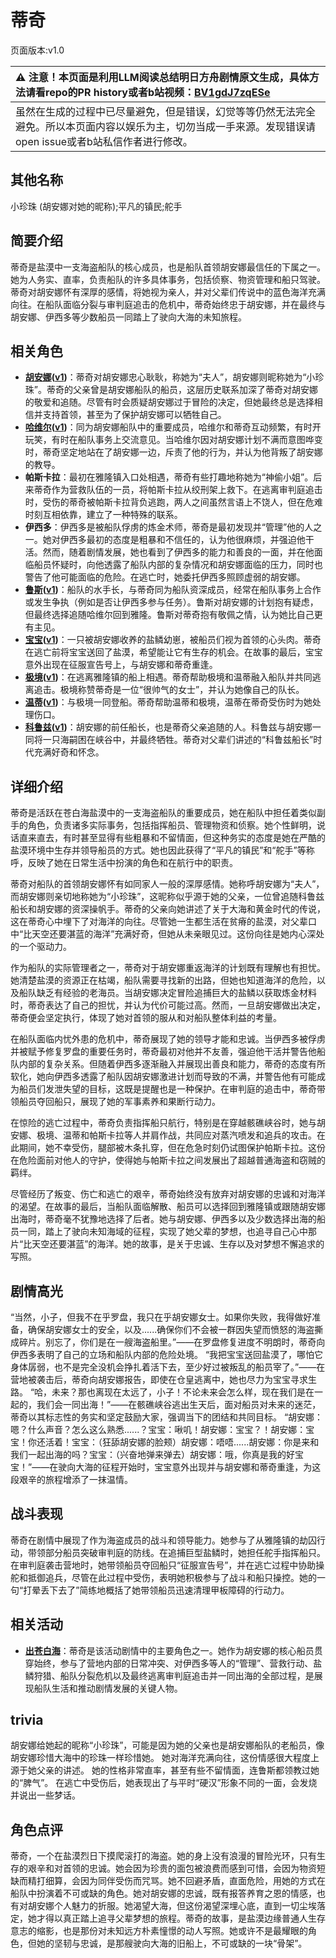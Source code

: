 # 蒂奇
页面版本:v1.0
 

| :warning: 注意！本页面是利用LLM阅读总结明日方舟剧情原文生成，具体方法请看repo的PR history或者b站视频：[BV1gdJ7zqESe](https://www.bilibili.com/video/BV1gdJ7zqESe/)         |
|:----------------------------|
| 虽然在生成的过程中已尽量避免，但是错误，幻觉等等仍然无法完全避免。所以本页面内容以娱乐为主，切勿当成一手来源。发现错误请open issue或者b站私信作者进行修改。|



## 其他名称
小珍珠 (胡安娜对她的昵称);平凡的镇民;舵手
## 简要介绍
蒂奇是盐漠中一支海盗船队的核心成员，也是船队首领胡安娜最信任的下属之一。她为人务实、直率，负责船队的许多具体事务，包括侦察、物资管理和船只驾驶。蒂奇对胡安娜怀有深厚的感情，将她视为亲人，并对父辈们传说中的蓝色海洋充满向往。在船队面临分裂与审判庭追击的危机中，蒂奇始终忠于胡安娜，并在最终与胡安娜、伊西多等少数船员一同踏上了驶向大海的未知旅程。
## 相关角色
-   **[胡安娜](../char_v3/extended_char_hu_an_na.md)([v1](extended_char_hu_an_na.md))**：蒂奇对胡安娜忠心耿耿，称她为“夫人”，胡安娜则昵称她为“小珍珠”。蒂奇的父亲曾是胡安娜船队的船员，这层历史联系加深了蒂奇对胡安娜的敬爱和追随。尽管有时会质疑胡安娜过于冒险的决定，但她最终总是选择相信并支持首领，甚至为了保护胡安娜可以牺牲自己。
-   **[哈维尔](../char_v3/extended_char_ha_wei_er.md)([v1](extended_char_ha_wei_er.md))**：同为胡安娜船队中的重要成员，哈维尔和蒂奇互动频繁，有时开玩笑，有时在船队事务上交流意见。当哈维尔因对胡安娜计划不满而意图哗变时，蒂奇坚定地站在了胡安娜一边，斥责了他的行为，并认为他背叛了胡安娜的教导。
-   **帕斯卡拉**：最初在雅隆镇入口处相遇，蒂奇有些打趣地称她为“神偷小姐”。后来蒂奇作为营救队伍的一员，将帕斯卡拉从绞刑架上救下。在逃离审判庭追击时，受伤的蒂奇被帕斯卡拉背负逃跑，两人之间虽然言语上不饶人，但在危难时刻互相依靠，建立了一种特殊的联系。
-   **伊西多**：伊西多是被船队俘虏的炼金术师，蒂奇是最初发现并“管理”他的人之一。她对伊西多最初的态度是粗暴和不信任的，认为他很麻烦，并强迫他干活。然而，随着剧情发展，她也看到了伊西多的能力和善良的一面，并在他面临船员怀疑时，向他透露了船队内部的复杂情况和胡安娜面临的压力，同时也警告了他可能面临的危险。在逃亡时，她委托伊西多照顾虚弱的胡安娜。
-   **[鲁斯](../char_v3/extended_char_lu_si.md)([v1](extended_char_lu_si.md))**：船队的水手长，与蒂奇同为船队资深成员，经常在船队事务上合作或发生争执（例如是否让伊西多参与任务）。鲁斯对胡安娜的计划抱有疑虑，但最终选择追随哈维尔回到雅隆。鲁斯对蒂奇抱有敬佩之情，认为她比自己更有主见。
-   **[宝宝](../char_v3/extended_char_bao_bao.md)([v1](extended_char_bao_bao.md))**：一只被胡安娜收养的盐鳞幼崽，被船员们视为首领的心头肉。蒂奇在逃亡前将宝宝送回了盐漠，希望能让它有生存的机会。在故事的最后，宝宝意外出现在征服宣告号上，与胡安娜和蒂奇重逢。
-   **[极境](../char_v3/char_401_elysm.md)([v1](char_401_elysm.md))**：在逃离雅隆镇的船上相遇。蒂奇帮助极境和温蒂融入船队并共同逃离追击。极境称赞蒂奇是一位“很帅气的女士”，并认为她像自己的队长。
-   **[温蒂](../char_v3/char_400_weedy.md)([v1](char_400_weedy.md))**：与极境一同登船。蒂奇帮助温蒂和极境，温蒂在蒂奇受伤时为她处理伤口。
-   **[科鲁兹](../char_v3/extended_char_ke_lu_zi.md)([v1](extended_char_ke_lu_zi.md))**：胡安娜的前任船长，也是蒂奇父亲追随的人。科鲁兹与胡安娜一同将一只海嗣困在峡谷中，并最终牺牲。蒂奇对父辈们讲述的“科鲁兹船长”时代充满好奇和怀念。
## 详细介绍
蒂奇是活跃在苍白海盐漠中的一支海盗船队的重要成员，她在船队中担任着类似副手的角色，负责诸多实际事务，包括指挥船员、管理物资和侦察。她个性鲜明，说话直来直去，有时甚至显得有些粗暴和不留情面，但这种务实的态度是她在严酷的盐漠环境中生存并领导船员的方式。她也因此获得了“平凡的镇民”和“舵手”等称呼，反映了她在日常生活中扮演的角色和在航行中的职责。

蒂奇对船队的首领胡安娜怀有如同家人一般的深厚感情。她称呼胡安娜为“夫人”，而胡安娜则亲切地称她为“小珍珠”，这昵称似乎源于她的父亲，一位曾追随科鲁兹船长和胡安娜的资深操帆手。蒂奇的父亲向她讲述了关于大海和黄金时代的传说，这在蒂奇心中埋下了对海洋的向往。尽管她一生都生活在贫瘠的盐漠，对父辈口中“比天空还要湛蓝的海洋”充满好奇，但她从未亲眼见过。这份向往是她内心深处的一个驱动力。

作为船队的实际管理者之一，蒂奇对于胡安娜重返海洋的计划既有理解也有担忧。她清楚盐漠的资源正在枯竭，船队需要寻找新的出路，但她也知道海洋的危险，以及船队缺乏有经验的老海员。当胡安娜决定冒险追捕巨大的盐鳞以获取炼金材料时，蒂奇表达了自己的担忧，并认为代价可能过高。然而，一旦胡安娜做出决定，蒂奇便会坚定执行，体现了她对首领的服从和对船队整体利益的考量。

在船队面临内忧外患的危机中，蒂奇展现了她的领导才能和忠诚。当伊西多被俘虏并被赋予修复罗盘的重要任务时，蒂奇最初对他并不友善，强迫他干活并警告他船队内部的复杂关系。但随着伊西多逐渐融入并展现出善良和能力，蒂奇的态度有所软化，她向伊西多透露了船队因胡安娜激进计划而导致的不满，并警告他有可能成为船员们发泄失望的目标，这既是提醒也是一种保护。在审判庭的追击中，蒂奇带领船员夺回船只，展现了她的军事素养和果断行动力。

在惊险的逃亡过程中，蒂奇负责指挥船只航行，特别是在穿越骸礁峡谷时，她与胡安娜、极境、温蒂和帕斯卡拉等人并肩作战，共同应对蒸汽喷发和追兵的攻击。在此期间，她不幸受伤，腿部被木条扎穿，但在危急时刻仍试图保护帕斯卡拉。这份在危险面前对他人的守护，使得她与帕斯卡拉之间发展出了超越普通海盗和窃贼的羁绊。

尽管经历了叛变、伤亡和逃亡的艰辛，蒂奇始终没有放弃对胡安娜的忠诚和对海洋的渴望。在故事的最后，当船队面临解散、船员可以选择回到雅隆镇或跟随胡安娜出海时，蒂奇毫不犹豫地选择了后者。她与胡安娜、伊西多以及少数选择出海的船员一同，踏上了驶向未知海域的征程，实现了她父辈的梦想，也追寻自己心中那片“比天空还要湛蓝”的海洋。她的故事，是关于忠诚、生存以及对梦想不懈追求的写照。
## 剧情高光
“当然，小子，但我不在乎罗盘，我只在乎胡安娜女士。如果你失败，我得做好准备，确保胡安娜女士的安全，以及......确保你们不会被一群因失望而愤怒的海盗撕成碎片。别忘了，你们是在一艘海盗船里。”——在罗盘修复进度不明朗时，蒂奇向伊西多表明了自己的立场和船队内部的危险处境。
“我把宝宝送回盐漠了，哪怕它身体孱弱，也不是完全没机会挣扎着活下去，至少好过被叛乱的船员宰了。”——在营地被袭击后，蒂奇向胡安娜报告，即使在仓皇逃离中，她也尽力为宝宝寻求生路。
“哈，未来？那也离现在太远了，小子！不论未来会怎么样，现在我们是在一起的，我们会一同出海！”——在骸礁峡谷逃出生天后，面对船员对未来的迷茫，蒂奇以其标志性的务实和坚定鼓励大家，强调当下的团结和共同目标。
“胡安娜：嗯？什么声音？怎么这么熟悉......？宝宝：啾叽！胡安娜：宝宝？！胡安娜：宝宝！你还活着！宝宝：（狂舔胡安娜的脸颊）胡安娜：唔唔......胡安娜：你是来和我们一起出海的吗？宝宝：（兴奋地弹来弹去）胡安娜：哦，你真是我的好宝宝！”——在驶向大海的征程开始时，宝宝意外出现并与胡安娜和蒂奇重逢，为这段艰辛的旅程增添了一抹温情。
## 战斗表现
蒂奇在剧情中展现了作为海盗成员的战斗和领导能力。她参与了从雅隆镇的劫囚行动，带领部分船员突破审判庭的防线。在追捕巨型盐鳞时，她担任舵手指挥船只。在审判庭袭击营地时，她带领船员夺回船只“征服宣告号”，并在逃亡过程中协助操舵和抵御追兵，尽管在此过程中受伤，表明她积极参与了战斗和船只操控。她的一句“打晕丢下去了”简练地概括了她带领船员迅速清理甲板障碍的行动力。
## 相关活动
-   **[出苍白海](../stories/act39side.md)**：蒂奇是该活动剧情中的主要角色之一。她作为胡安娜的核心船员贯穿始终，参与了营地内部的日常冲突、对伊西多等人的“管理”、营救行动、盐鳞狩猎、船队分裂危机以及最终逃离审判庭追击并一同出海的全部过程，是展现船队生活和推动剧情发展的关键人物。
## trivia
胡安娜给她起的昵称“小珍珠”，可能是因为她的父亲也是胡安娜船队的老船员，像胡安娜珍惜大海中的珍珠一样珍惜她。
她对海洋充满向往，这份情感很大程度上源于她父亲的讲述。
她的性格非常直率，甚至有些不留情面，连鲁斯都领教过她的“脾气”。
在逃亡中受伤后，她表现出了与平时“硬汉”形象不同的一面，会发烧并说出一些梦话。
## 角色点评
蒂奇，一个在盐漠烈日下摸爬滚打的海盗。她的身上没有浪漫的冒险光环，只有生存的艰辛和对首领的忠诚。她会因为珍贵的面包被浪费而感到可惜，会因为物资短缺而精打细算，会因为同伴受伤而咒骂。她不回避矛盾，直面危险，用她的方式在船队中扮演着不可或缺的角色。她对胡安娜的忠诚，既有报答养育之恩的情感，也有对胡安娜个人魅力的折服。她渴望大海，但这份渴望深埋心底，直到一切尘埃落定，她才得以真正踏上追寻父辈梦想的旅程。蒂奇的故事，是盐漠边缘普通人生存意志的缩影，也是那份对未知远方朴素憧憬的动人写照。她或许不是最耀眼的角色，但她的坚韧与忠诚，是那艘驶向大海的旧船上，不可或缺的一块“骨架”。